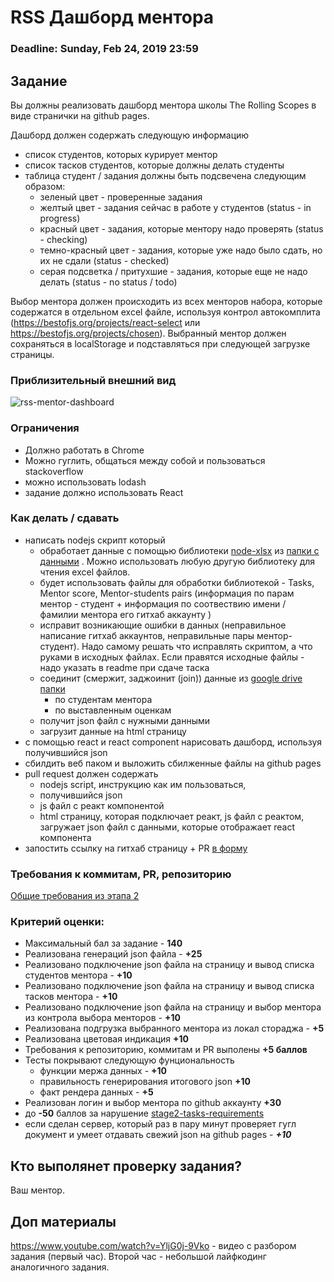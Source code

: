 # RSS Дашборд ментора

### Deadline: Sunday, Feb 24, 2019 23:59

## Задание
Вы должны реализовать дашборд ментора школы The Rolling Scopes в виде странички на github pages.

Дашборд должен содержать следующую информацию
- список студентов, которых курирует ментор
- список тасков студентов, которые должны делать студенты
- таблица студент / задания должны быть подсвечена следующим образом:
    - зеленый цвет - проверенные задания
    - желтый цвет - задания сейчас в работе у студентов (status - in progress)
    - красный цвет - задания, которые ментору надо проверять (status - checking)
    - темно-красный цвет - задания, которые уже надо было сдать, но их не сдали (status - checked)
    - серая подсветка / притухшие - задания, которые еще не надо делать (status - no status / todo)

Выбор ментора должен происходить из всех менторов набора, которые содержатся в отдельном excel файле, используя контрол автокомплита (https://bestofjs.org/projects/react-select или https://bestofjs.org/projects/chosen). Выбранный ментор должен сохраняться в localStorage и подставляться при следующей загрузке страницы.

### Приблизительный внешний вид
![rss-mentor-dashboard](https://docs.google.com/drawings/d/e/2PACX-1vSV8wUHrWdVDOxyJGl86gC4s_Vmri8Xor3gMRKlB_gF_krSa7UJuydBZ6JMNSpHlQOjW08CtyOqGNny/pub?w=960&h=720)


### Ограничения
  - Должно работать в Chrome
  - Можно гуглить, общаться между собой и пользоваться stackoverflow
  - можно использовать lodash
  - задание должно использовать React
    
### Как делать / сдавать
  - написать nodejs скрипт который
    - обработает данные с помощью библиотеки [node-xlsx](https://github.com/mgcrea/node-xlsx) из [папки с данными](https://drive.google.com/open?id=1ULj8KjnNNCgUdGunQ1TY00dNbCsqAsHW) . Можно использовать любую другую библиотеку для чтения excel файлов.
    - будет использовать файлы для обработки библиотекой - Tasks, Mentor score, Mentor-students pairs (информация по парам ментор - студент + информация по соотвествию имени / фамилии ментора его гитхаб аккаунту ) 
    - исправит возникающие ошибки в данных (неправильное написание гитхаб аккаунтов, неправильные пары ментор-студент). Надо самому решать что исправлять скриптом, а что руками в исходных файлах. Если правятся исходные файлы - надо указать в readme при сдаче таска
    - соединит (смержит, заджоинит (join)) данные из [google drive папки](https://drive.google.com/open?id=1ULj8KjnNNCgUdGunQ1TY00dNbCsqAsHW)
      - по студентам ментора
      - по выставленным оценкам
    - получит json файл с нужными данными
    - загрузит данные на html страницу
  - с помощью react и react component нарисовать дашборд, используя получившийся json
  - сбилдить веб паком и выложить сбилженные файлы на github pages 
  - pull request должен содержать 
    - nodejs script, инструкцию как им пользоваться, 
    - получившийся json
    - js файл с реакт компонентой
    - html страницу, которая подключает реакт, js файл с реактом, загружает json файл с данными, которые отображает react компонента 
  - запостить ссылку на гитхаб страницу + PR [в форму](https://docs.google.com/forms/d/e/1FAIpQLSctLqyRXrpdgC1vybGjGZoiYwZUUAf6_hSD-gPTZMORS_E1kQ/viewform)
    
    
### Требования к коммитам, PR, репозиторию
[Общие требования из этапа 2](https://github.com/rolling-scopes-school/docs/blob/master/stage2-tasks-requirements.md)

### Критерий оценки:
- Максимальный бал за задание - **140**
- Реализована генераций json файла - **+25**
- Реализовано подключение json файла на страницу и вывод списка студентов ментора - **+10**
- Реализовано подключение json файла на страницу и вывод списка тасков ментора - **+10**
- Реализовано подключение json файла на страницу и выбор ментора из контрола выбора менторов - **+10**
- Реализована подгрузка выбранного ментора из локал стораджа - **+5**
- Реализована цветовая индикация **+10**
- Требования к репозиторию, коммитам и PR выполены **+5 баллов**
- Тесты покрывают следующую фунциональность 
  - функции мержа данных - **+10**
  - правильность генерирования итогового json **+10**
  - факт рендера данных - **+5**
- Реализован логин и выбор ментора по github аккаунту **+30**
- до **-50** баллов за нарушение [stage2-tasks-requirements](https://github.com/rolling-scopes-school/docs/blob/master/stage2-tasks-requirements.md)
- если сделан сервер, который раз в пару минут проверяет гугл документ и умеет отдавать свежий json на github pages - ***+10***

## Кто выполянет проверку задания?
Ваш ментор.

## Доп материалы
https://www.youtube.com/watch?v=YljG0j-9Vko - видео с разбором задания (первый час). Второй час - небольшой лайфкодинг аналогичного задания.


